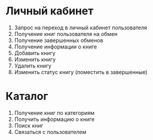 # Личный кабинет
1. Запрос на переход в личный кабинет пользователя
2. Получение книг пользователя на обмен
3. Получение завершенных обменов
4. Получение информации о книге
5. Добавить книгу
6. Изменить книгу
7. Удалить книгу
8. Изменить статус книгу (поместить в завершенные)
# Каталог
1. Получение книг по категориям
2. Получить информацию о книге
3. Поиск книг
4. Связаться с пользователем
